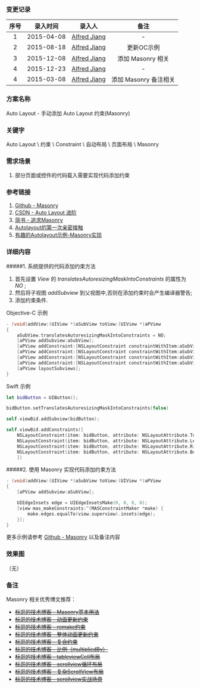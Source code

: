 ### 变更记录

| 序号 | 录入时间 | 录入人 | 备注 |
|:--------:|:--------:|:--------:|:--------:|
| 1 | 2015-04-08 | [Alfred Jiang](https://github.com/viktyz) | - |
| 2 | 2015-08-18 | [Alfred Jiang](https://github.com/viktyz) | 更新OC示例 |
| 3 | 2015-12-08 | [Alfred Jiang](https://github.com/viktyz) | 添加 Masonry 相关 |
| 4 | 2015-12-23 | [Alfred Jiang](https://github.com/viktyz) | - |
| 4 | 2015-03-08 | [Alfred Jiang](https://github.com/viktyz) | 添加 Masonry 备注相关 |

### 方案名称

Auto Layout - 手动添加 Auto Layout 约束(Masonry)

### 关键字

Auto Layout \ 约束 \ Constraint \ 自动布局 \ 页面布局 \ Masonry

### 需求场景

1. 部分页面或控件的代码载入需要实现代码添加约束

### 参考链接

1. [Github - Masonry](https://github.com/SnapKit/Masonry)
2. [CSDN - Auto Layout 进阶](http://blog.csdn.net/ysy441088327/article/details/12558097)
3. [简书 - 追求Masonry](http://www.jianshu.com/p/1841e6c69611?utm_campaign=hugo&utm_medium=reader_share&utm_content=note&utm_source=weixin-friends)
4. [Autolayout的第一次亲密接触](http://jiangliancheng.gitcafe.io/2015/11/29/Autolayout%E7%9A%84%E7%AC%AC%E4%B8%80%E6%AC%A1%E4%BA%B2%E5%AF%86%E6%8E%A5%E8%A7%A6/)
5. [有趣的Autolayout示例-Masonry实现](http://tutuge.me/2015/05/23/autolayout-example-with-masonry/)

### 详细内容

#####1. 系统提供的代码添加约束方法

1. 首先设置 *View* 的 *translatesAutoresizingMaskIntoConstraints* 的属性为 *NO* ;
2. 然后将子视图 *addSubview* 到父视图中,否则在添加约束时会产生编译器警告;
3. 添加约束条件.

Objective-C 示例
```objectivec
- (void)addView:(UIView *)aSubView toView:(UIView *)aPView
{
    aSubView.translatesAutoresizingMaskIntoConstraints = NO;
    [aPView addSubview:aSubView];
    [aPView addConstraint:[NSLayoutConstraint constraintWithItem:aSubView attribute:NSLayoutAttributeTop relatedBy:NSLayoutRelationEqual toItem:aPView attribute:NSLayoutAttributeTop multiplier:1.0 constant:0]];
    [aPView addConstraint:[NSLayoutConstraint constraintWithItem:aSubView attribute:NSLayoutAttributeLeft relatedBy:NSLayoutRelationEqual toItem:aPView attribute:NSLayoutAttributeLeft multiplier:1.0 constant:0]];
    [aPView addConstraint:[NSLayoutConstraint constraintWithItem:aSubView attribute:NSLayoutAttributeRight relatedBy:NSLayoutRelationEqual toItem:aPView attribute:NSLayoutAttributeRight multiplier:1.0 constant:0]];
    [aPView addConstraint:[NSLayoutConstraint constraintWithItem:aSubView attribute:NSLayoutAttributeBottom relatedBy:NSLayoutRelationEqual toItem:aPView attribute:NSLayoutAttributeBottom multiplier:1.0 constant:0]];
    [aPView layoutSubviews];
}
```

Swift 示例
```swift
let bidButton = UIButton();

bidButton.setTranslatesAutoresizingMaskIntoConstraints(false)

self.viewBid.addSubview(bidButton);

self.viewBid.addConstraints([
    NSLayoutConstraint(item: bidButton, attribute: NSLayoutAttribute.Top, relatedBy: NSLayoutRelation.Equal, toItem: self.viewBid, attribute: NSLayoutAttribute.Top, multiplier: 1.0, constant: 0),
    NSLayoutConstraint(item: bidButton, attribute: NSLayoutAttribute.Left, relatedBy: NSLayoutRelation.Equal, toItem: self.viewBid, attribute: NSLayoutAttribute.Left, multiplier: 1.0, constant: 0),
    NSLayoutConstraint(item: bidButton, attribute: NSLayoutAttribute.Right, relatedBy: NSLayoutRelation.Equal, toItem: self.viewBid, attribute: NSLayoutAttribute.Right, multiplier: 1.0, constant: 0),
    NSLayoutConstraint(item: bidButton, attribute: NSLayoutAttribute.Bottom, relatedBy: NSLayoutRelation.Equal, toItem: self.viewBid, attribute: NSLayoutAttribute.Bottom, multiplier: 1.0, constant: 0)
    ])
```

#####2. 使用 Masonry 实现代码添加约束方法
```objectivec
- (void)addView:(UIView *)aSubView toView:(UIView *)aPView
{
    [aPView addSubview:aSubView];

    UIEdgeInsets edge = UIEdgeInsetsMake(0, 0, 0, 0);
    [view mas_makeConstraints:^(MASConstraintMaker *make) {
        make.edges.equalTo(view.superview).insets(edge);
    }];
}
```

更多示例请参考 [Github - Masonry](https://github.com/SnapKit/Masonry) 以及备注内容

### 效果图
（无）

### 备注

Masonry 相关优秀博文推荐：

* ~~[标哥的技术博客 - Masonry基本用法](http://www.henishuo.com/masonry-base-use/)~~
* ~~[标哥的技术博客 - 动画更新约束](http://www.henishuo.com/masonry-animated-update/)~~
* ~~[标哥的技术博客 - remake约束](http://www.henishuo.com/masonry-remake-constraints/)~~
* ~~[标哥的技术博客 - 整体动画更新约束](http://www.henishuo.com/masonry-total-constraints-update/)~~
* ~~[标哥的技术博客 - 复合约束](http://www.henishuo.com/masonry-conposite-layout/)~~
* ~~[标哥的技术博客 - 比例（multipliedBy）](http://www.henishuo.com/masonry-multipliedby/)~~
* ~~[标哥的技术博客 - tableviewCell布局](http://www.henishuo.com/masonry-tableviewcell-layout/)~~
* ~~[标哥的技术博客 - scrollview循环布局](http://www.henishuo.com/masonry-scrollview-loop-layout/)~~
* ~~[标哥的技术博客 - 复杂ScrollView布局](http://www.henishuo.com/masonry-complex-scrollview-layout/)~~
* ~~[标哥的技术博客 - scrollview实战场景](http://www.henishuo.com/masonry-scrollview-use-scene/)~~



